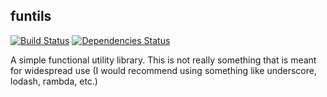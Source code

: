 ## funtils

[![Build Status](https://travis-ci.org/edhille/funtils.svg?branch=master)](https://travis-ci.org/edhille/funtils)
[![Dependencies Status](https://david-dm.org/edhille/funtils.svg)](https://david-dm.org/edhille/funtils)

A simple functional utility library. This is not really something that is meant for widespread use (I would recommend using something like underscore, lodash, rambda, etc.)
